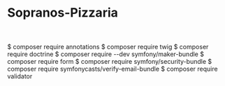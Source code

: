 # Sopranos-Pizzaria
<br><br>
$ composer require annotations
$ composer require twig
$ composer require doctrine
$ composer require --dev symfony/maker-bundle
$ composer require form
$ composer require symfony/security-bundle
$ composer require symfonycasts/verify-email-bundle
$ composer require validator
